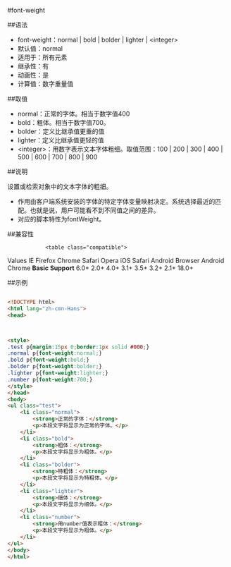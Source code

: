 #font-weight

##语法

- font-weight：normal | bold | bolder | lighter | &lt;integer&gt;
- 默认值：normal
- 适用于：所有元素
- 继承性：有
- 动画性：是
- 计算值：数字重量值


##取值

- normal：正常的字体。相当于数字值400
- bold：粗体。相当于数字值700。
- bolder：定义比继承值更重的值
- lighter：定义比继承值更轻的值
- &lt;integer&gt;：用数字表示文本字体粗细。取值范围：100 | 200 | 300 | 400 | 500 | 600 | 700 | 800 | 900


##说明

设置或检索对象中的文本字体的粗细。

- 作用由客户端系统安装的字体的特定字体变量映射决定。系统选择最近的匹配。也就是说，用户可能看不到不同值之间的差异。
- 对应的脚本特性为fontWeight。


##兼容性


				<table class="compatible">
<thead>
					<tr>
						<th>Values</th>
						<th>IE</th>
						<th>Firefox</th>
						<th>Chrome</th>
						<th>Safari</th>
						<th>Opera</th>
						<th>iOS Safari</th>
						<th>Android Browser</th>
						<th>Android Chrome</th>
					</tr>
				</thead>
				<tbody>
					<tr>
						<td><strong>Basic Support</strong></td>
						<td class="support">6.0+</td>
						<td class="support">2.0+</td>
						<td class="support">4.0+</td>
						<td class="support">3.1+</td>
						<td class="support">3.5+</td>
						<td class="support">3.2+</td>
						<td class="support">2.1+</td>
						<td class="support">18.0+</td>
					</tr>
				</tbody>
</table>
			



##示例

```html

<!DOCTYPE html>
<html lang="zh-cmn-Hans">
<head>



<style>
.test p{margin:15px 0;border:1px solid #000;}
.normal p{font-weight:normal;}
.bold p{font-weight:bold;}
.bolder p{font-weight:bolder;}
.lighter p{font-weight:lighter;}
.number p{font-weight:700;}
</style>
</head>
<body>
<ul class="test">
	<li class="normal">
		<strong>正常的字体：</strong>
		<p>本段文字将显示为正常的字体。</p>
	</li>
	<li class="bold">
		<strong>粗体：</strong>
		<p>本段文字将显示为粗体。</p>
	</li>
	<li class="bolder">
		<strong>特粗体：</strong>
		<p>本段文字将显示为特粗体。</p>
	</li>
	<li class="lighter">
		<strong>细体：</strong>
		<p>本段文字将显示为细体。</p>
	</li>
	<li class="number">
		<strong>用number值表示粗体：</strong>
		<p>本段文字将显示为粗体。</p>
	</li>
</ul>
</body>
</html>
			
```